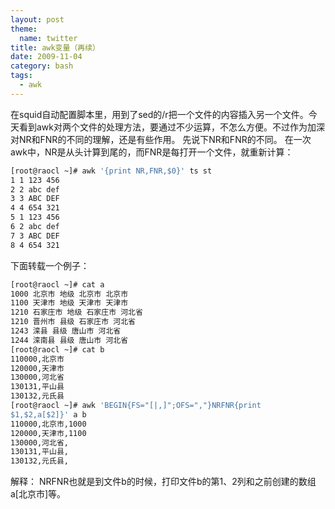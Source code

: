 ```yaml
---
layout: post
theme:
  name: twitter
title: awk变量（再续）
date: 2009-11-04
category: bash
tags:
  - awk
---
```


在squid自动配置脚本里，用到了sed的/r把一个文件的内容插入另一个文件。今天看到awk对两个文件的处理方法，要通过不少运算，不怎么方便。不过作为加深对NR和FNR的不同的理解，还是有些作用。
先说下NR和FNR的不同。
在一次awk中，NR是从头计算到尾的，而FNR是每打开一个文件，就重新计算：
```bash
[root@raocl ~]# awk '{print NR,FNR,$0}' ts st
1 1 123 456
2 2 abc def
3 3 ABC DEF
4 4 654 321
5 1 123 456
6 2 abc def
7 3 ABC DEF
8 4 654 321
```
下面转载一个例子：
```bash
[root@raocl ~]# cat a
1000 北京市 地级 北京市 北京市
1100 天津市 地级 天津市 天津市
1210 石家庄市 地级 石家庄市 河北省
1210 晋州市 县级 石家庄市 河北省
1243 滦县 县级 唐山市 河北省
1244 滦南县 县级 唐山市 河北省
[root@raocl ~]# cat b
110000,北京市
120000,天津市
130000,河北省
130131,平山县
130132,元氏县
[root@raocl ~]# awk 'BEGIN{FS="[|,]";OFS=","}NRFNR{print
$1,$2,a[$2]}' a b
110000,北京市,1000
120000,天津市,1100
130000,河北省,
130131,平山县,
130132,元氏县,
```

解释：
NRFNR也就是到文件b的时候，打印文件b的第1、2列和之前创建的数组a[北京市]等。


